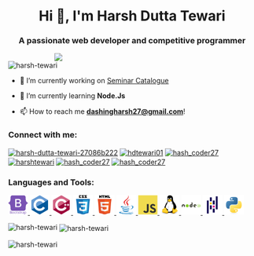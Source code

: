 <h1 align="center">Hi 👋, I'm Harsh Dutta Tewari</h1>
<h3 align="center">A passionate web developer and competitive programmer</h3>
<img align="right" width="410" src="https://cdn.dribbble.com/users/1201592/screenshots/9078494/media/422a760a51cef7de2fa3db9daf697853.gif">
<p align="left"> <img src="https://komarev.com/ghpvc/?username=harsh-tewari&label=Profile%20views&color=0e75b6&style=flat" alt="harsh-tewari" /> </p>

- 🔭 I’m currently working on [Seminar Catalogue](https://devfolio.co/submissions/seminar-catalogue-9873)

- 🌱 I’m currently learning **Node.Js**

- 📫 How to reach me **dashingharsh27@gmail.com**!


<h3 align="left">Connect with me:</h3>
<p align="left">
<a href="https://linkedin.com/in/harsh-dutta-tewari-27086b222" target="blank"><img align="center" src="https://raw.githubusercontent.com/rahuldkjain/github-profile-readme-generator/master/src/images/icons/Social/linked-in-alt.svg" alt="harsh-dutta-tewari-27086b222" height="30" width="40" /></a>
<a href="https://instagram.com/hdtewari01" target="blank"><img align="center" src="https://raw.githubusercontent.com/rahuldkjain/github-profile-readme-generator/master/src/images/icons/Social/instagram.svg" alt="hdtewari01" height="30" width="40" /></a>
<a href="https://www.codechef.com/users/hash_coder27" target="blank"><img align="center" src="https://cdn.jsdelivr.net/npm/simple-icons@3.1.0/icons/codechef.svg" alt="hash_coder27" height="30" width="40" /></a>
<a href="https://www.hackerrank.com/harshtewari" target="blank"><img align="center" src="https://raw.githubusercontent.com/rahuldkjain/github-profile-readme-generator/master/src/images/icons/Social/hackerrank.svg" alt="harshtewari" height="30" width="40" /></a>
<a href="https://codeforces.com/profile/hash_coder27" target="blank"><img align="center" src="https://raw.githubusercontent.com/rahuldkjain/github-profile-readme-generator/master/src/images/icons/Social/codeforces.svg" alt="hash_coder27" height="30" width="40" /></a>
<a href="https://www.leetcode.com/hash_coder27" target="blank"><img align="center" src="https://raw.githubusercontent.com/rahuldkjain/github-profile-readme-generator/master/src/images/icons/Social/leet-code.svg" alt="hash_coder27" height="30" width="40" /></a>
</p>

<h3 align="left">Languages and Tools:</h3>
<p align="left"> <a href="https://getbootstrap.com" target="_blank" rel="noreferrer"> <img src="https://raw.githubusercontent.com/devicons/devicon/master/icons/bootstrap/bootstrap-plain-wordmark.svg" alt="bootstrap" width="40" height="40"/> </a> <a href="https://www.cprogramming.com/" target="_blank" rel="noreferrer"> <img src="https://raw.githubusercontent.com/devicons/devicon/master/icons/c/c-original.svg" alt="c" width="40" height="40"/> </a> <a href="https://www.w3schools.com/cpp/" target="_blank" rel="noreferrer"> <img src="https://raw.githubusercontent.com/devicons/devicon/master/icons/cplusplus/cplusplus-original.svg" alt="cplusplus" width="40" height="40"/> </a> <a href="https://www.w3schools.com/css/" target="_blank" rel="noreferrer"> <img src="https://raw.githubusercontent.com/devicons/devicon/master/icons/css3/css3-original-wordmark.svg" alt="css3" width="40" height="40"/> </a> <a href="https://www.w3.org/html/" target="_blank" rel="noreferrer"> <img src="https://raw.githubusercontent.com/devicons/devicon/master/icons/html5/html5-original-wordmark.svg" alt="html5" width="40" height="40"/> </a> <a href="https://www.java.com" target="_blank" rel="noreferrer"> <img src="https://raw.githubusercontent.com/devicons/devicon/master/icons/java/java-original.svg" alt="java" width="40" height="40"/> </a> <a href="https://developer.mozilla.org/en-US/docs/Web/JavaScript" target="_blank" rel="noreferrer"> <img src="https://raw.githubusercontent.com/devicons/devicon/master/icons/javascript/javascript-original.svg" alt="javascript" width="40" height="40"/> </a> <a href="https://www.linux.org/" target="_blank" rel="noreferrer"> <img src="https://raw.githubusercontent.com/devicons/devicon/master/icons/linux/linux-original.svg" alt="linux" width="40" height="40"/> </a> <a href="https://nodejs.org" target="_blank" rel="noreferrer"> <img src="https://raw.githubusercontent.com/devicons/devicon/master/icons/nodejs/nodejs-original-wordmark.svg" alt="nodejs" width="40" height="40"/> </a> <a href="https://pandas.pydata.org/" target="_blank" rel="noreferrer"> <img src="https://raw.githubusercontent.com/devicons/devicon/2ae2a900d2f041da66e950e4d48052658d850630/icons/pandas/pandas-original.svg" alt="pandas" width="40" height="40"/> </a> <a href="https://www.python.org" target="_blank" rel="noreferrer"> <img src="https://raw.githubusercontent.com/devicons/devicon/master/icons/python/python-original.svg" alt="python" width="40" height="40"/> </a> </p>

<p><img align="left" src="https://github-readme-stats.vercel.app/api/top-langs?username=harsh-tewari&show_icons=true&locale=en&layout=compact" alt="harsh-tewari" /></p>

<p>&nbsp;<img align="center" src="https://github-readme-stats.vercel.app/api?username=harsh-tewari&show_icons=true&locale=en" alt="harsh-tewari" /></p>

<p><img align="center" src="https://github-readme-streak-stats.herokuapp.com/?user=harsh-tewari&" alt="harsh-tewari" /></p>


